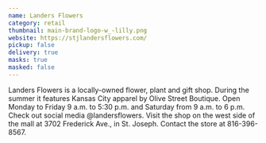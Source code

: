 ```yaml
---
name: Landers Flowers
category: retail
thumbnail: main-brand-logo-w_-lilly.png
website: https://stjlandersflowers.com/
pickup: false
delivery: true
masks: true
masked: false
---
```

L﻿anders Flowers is a locally-owned flower, plant and gift shop. During the summer it features Kansas City apparel by Olive Street Boutique. Open Monday to Friday 9 a.m. to 5:30 p.m. and Saturday from 9 a.m. to 6 p.m. Check out social media @landersflowers. Visit the shop on the west side of the mall at 3702 Frederick Ave., in St. Joseph. Contact the store at 816-396-8567.